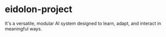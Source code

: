 # eidolon-project
It's a versatile, modular AI system designed to learn, adapt, and interact in meaningful ways.
